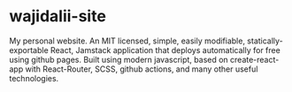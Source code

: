 # wajidalii-site
My personal website. An MIT licensed, simple, easily modifiable, statically-exportable React, Jamstack application that deploys automatically for free using github pages. Built using modern javascript, based on create-react-app with React-Router, SCSS, github actions, and many other useful technologies.
